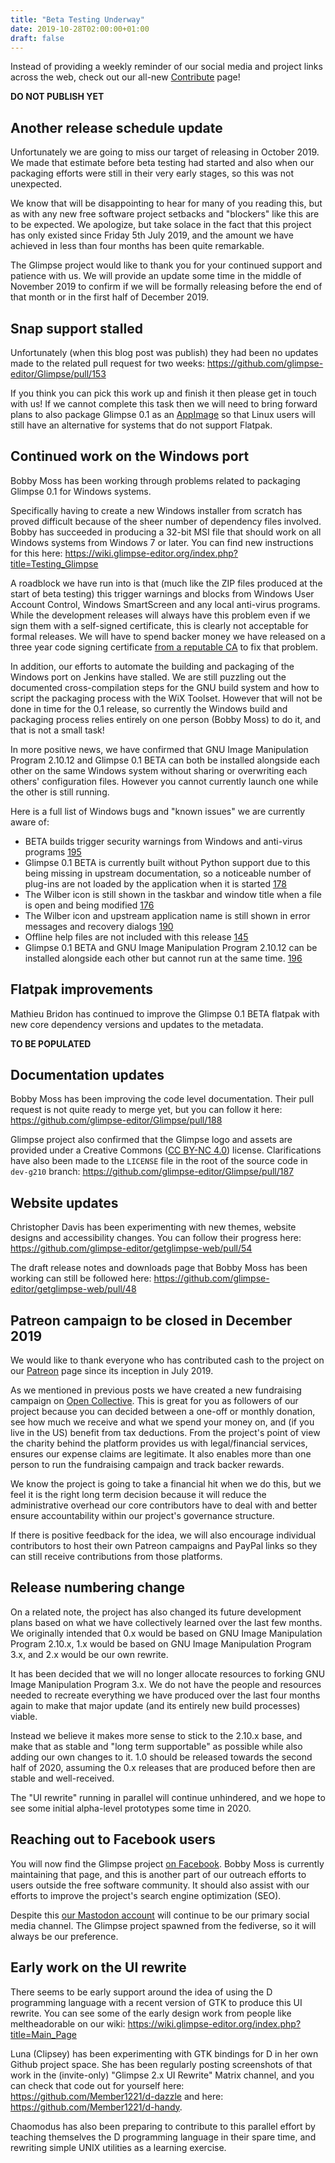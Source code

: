 ```yaml
---
title: "Beta Testing Underway"
date: 2019-10-28T02:00:00+01:00
draft: false
---
```

Instead of providing a weekly reminder of our social media and project links across the web, check out our all-new [Contribute](/contribute/) page!

**DO NOT PUBLISH YET**

## Another release schedule update
Unfortunately we are going to miss our target of releasing in October 2019. We made that estimate before beta testing had started and also when our packaging efforts were still in their very early stages, so this was not unexpected.

We know that will be disappointing to hear for many of you reading this, but as with any new free software project setbacks and "blockers" like this are to be expected. We apologize, but take solace in the fact that this project has only existed since Friday 5th July 2019, and the amount we have achieved in less than four months has been quite remarkable.

The Glimpse project would like to thank you for your continued support and patience with us. We will provide an update some time in the middle of November 2019 to confirm if we will be formally releasing before the end of that month or in the first half of December 2019.

## Snap support stalled
Unfortunately (when this blog post was publish) they had been no updates made to the related pull request for two weeks: https://github.com/glimpse-editor/Glimpse/pull/153

If you think you can pick this work up and finish it then please get in touch with us! If we cannot complete this task then we will need to bring forward plans to also package Glimpse 0.1 as an [AppImage](https://appimage.org/) so that Linux users will still have an alternative for systems that do not support Flatpak.

## Continued work on the Windows port
Bobby Moss has been working through problems related to packaging Glimpse 0.1 for Windows systems.

Specifically having to create a new Windows installer from scratch has proved difficult because of the sheer number of dependency files involved. Bobby has succeeded in producing a 32-bit MSI file that should work on all Windows systems from Windows 7 or later. You can find new instructions for this here: https://wiki.glimpse-editor.org/index.php?title=Testing_Glimpse

A roadblock we have run into is that (much like the ZIP files produced at the start of beta testing) this trigger warnings and blocks from Windows User Account Control, Windows SmartScreen and any local anti-virus programs. While the development releases will always have this problem even if we sign them with a self-signed certificate, this is clearly not acceptable for formal releases. We will have to spend backer money we have released on a three year code signing certificate [from a reputable CA](https://comodosslstore.com/codesigning.aspx) to fix that problem.

In addition, our efforts to automate the building and packaging of the Windows port on Jenkins have stalled. We are still puzzling out the documented cross-compilation steps for the GNU build system and how to script the packaging process with the WiX Toolset. However that will not be done in time for the 0.1 release, so currently the Windows build and packaging process relies entirely on one person (Bobby Moss) to do it, and that is not a small task!

In more positive news, we have confirmed that GNU Image Manipulation Program 2.10.12 and Glimpse 0.1 BETA can both be installed alongside each other on the same Windows system without sharing or overwriting each others' configuration files. However you cannot currently launch one while the other is still running.

Here is a full list of Windows bugs and "known issues" we are currently aware of:

* BETA builds trigger security warnings from Windows and anti-virus programs [195](https://github.com/glimpse-editor/Glimpse/issues/195)
* Glimpse 0.1 BETA is currently built without Python support due to this being missing in upstream documentation, so a noticeable number of plug-ins are not loaded by the application when it is started [178](https://github.com/glimpse-editor/Glimpse/issues/178)
* The Wilber icon is still shown in the taskbar and window title when a file is open and being modified [176](https://github.com/glimpse-editor/Glimpse/issues/176)
* The Wilber icon and upstream application name is still shown in error messages and recovery dialogs [190](https://github.com/glimpse-editor/Glimpse/issues/190)
* Offline help files are not included with this release [145](https://github.com/glimpse-editor/Glimpse/issues/145)
* Glimpse 0.1 BETA and GNU Image Manipulation Program 2.10.12 can be installed alongside each other but cannot run at the same time. [196](https://github.com/glimpse-editor/Glimpse/issues/196)

## Flatpak improvements
Mathieu Bridon has continued to improve the Glimpse 0.1 BETA flatpak with new core dependency versions and updates to the metadata.

**TO BE POPULATED**

## Documentation updates
Bobby Moss has been improving the code level documentation. Their pull request is not quite ready to merge yet, but you can follow it here: https://github.com/glimpse-editor/Glimpse/pull/188

Glimpse project also confirmed that the Glimpse logo and assets are provided under a Creative Commons ([CC BY-NC 4.0](https://creativecommons.org/licenses/by-nc/4.0/)) license. Clarifications have also been made to the `LICENSE` file in the root of the source code in `dev-g210` branch: https://github.com/glimpse-editor/Glimpse/pull/187

## Website updates
Christopher Davis has been experimenting with new themes, website designs and accessibility changes. You can follow their progress here: https://github.com/glimpse-editor/getglimpse-web/pull/54

The draft release notes and downloads page that Bobby Moss has been working can still be followed here: https://github.com/glimpse-editor/getglimpse-web/pull/48

## Patreon campaign to be closed in December 2019
We would like to thank everyone who has contributed cash to the project on our [Patreon](https://www.patreon.com/glimpse) page since its inception in July 2019.

As we mentioned in previous posts we have created a new fundraising campaign on [Open Collective](https://opencollective.com/glimpse). This is great for you as followers of our project because you can decided between a one-off or monthly donation, see how much we receive and what we spend your money on, and (if you live in the US) benefit from tax deductions. From the project's point of view the charity behind the platform provides us with legal/financial services, ensures our expense claims are legitimate. It also enables more than one person to run the fundraising campaign and track backer rewards.

We know the project is going to take a financial hit when we do this, but we feel it is the right long term decision because it will reduce the administrative overhead our core contributors have to deal with and better ensure accountability within our project's governance structure.

If there is positive feedback for the idea, we will also encourage individual contributors to host their own Patreon campaigns and PayPal links so they can still receive contributions from those platforms.

## Release numbering change
On a related note, the project has also changed its future development plans based on what we have collectively learned over the last few months. We originally intended that 0.x would be based on GNU Image Manipulation Program 2.10.x, 1.x would be based on GNU Image Manipulation Program 3.x, and 2.x would be our own rewrite.

It has been decided that we will no longer allocate resources to forking GNU Image Manipulation Program 3.x. We do not have the people and resources needed to recreate everything we have produced over the last four months again to make that major update (and its entirely new build processes) viable.

Instead we believe it makes more sense to stick to the 2.10.x base, and make that as stable and "long term supportable" as possible while also adding our own changes to it. 1.0 should be released towards the second half of 2020, assuming the 0.x releases that are produced before then are stable and well-received.

The "UI rewrite" running in parallel will continue unhindered, and we hope to see some initial alpha-level prototypes some time in 2020.

## Reaching out to Facebook users
You will now find the Glimpse project [on Facebook](https://fb.me/glimpse.editor). Bobby Moss is currently maintaining that page, and this is another part of our outreach efforts to users outside the free software community. It should also assist with our efforts to improve the project's search engine optimization (SEO).

Despite this [our Mastodon account](https://bobadon.co.uk/@glimpse) will continue to be our primary social media channel. The Glimpse project spawned from the fediverse, so it will always be our preference.

## Early work on the UI rewrite
There seems to be early support around the idea of using the D programming language with a recent version of GTK to produce this UI rewrite. You can see some of the early design work from people like meltheadorable on our wiki: https://wiki.glimpse-editor.org/index.php?title=Main_Page

Luna (Clipsey) has been experimenting with GTK bindings for D in her own Github project space. She has been regularly posting screenshots of that work in the (invite-only) "Glimpse 2.x UI Rewrite" Matrix channel, and you can check that code out for yourself here: https://github.com/Member1221/d-dazzle and here: https://github.com/Member1221/d-handy.

Chaomodus has also been preparing to contribute to this parallel effort by teaching themselves the D programming language in their spare time, and rewriting simple UNIX utilities as a learning exercise.

